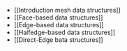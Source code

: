 - [[Introduction mesh data structures]]
- [[Face-based data structures]]
- [[Edge-based data structures]] 
- [[Halfedge-based data structures]]
- [[Direct-Edge bata structures]]